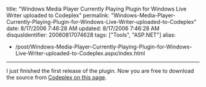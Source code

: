 title: "Windows Media Player Currently Playing Plugin for Windows Live Writer uploaded to Codeplex"
permalink: "Windows-Media-Player-Currently-Playing-Plugin-for-Windows-Live-Writer-uploaded-to-Codeplex"
date: 8/17/2006 7:46:28 AM
updated: 8/17/2006 7:46:28 AM
disqusIdentifier: 20060817074628
tags: ["Tools", "ASP.NET"]
alias:
 - /post/Windows-Media-Player-Currently-Playing-Plugin-for-Windows-Live-Writer-uploaded-to-Codeplex.aspx/index.html
---
I just finished the first release of the plugin. Now you are free to download the source from [Codeplex on this page](http://www.codeplex.com/SourceControl/ListDownloadableCommits.aspx?ProjectName=WLWPlugins).
